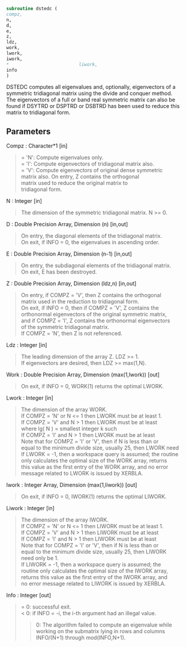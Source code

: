 ```fortran  
subroutine dstedc (  
compz,  
n,  
d,  
e,  
z,  
ldz,  
work,  
lwork,  
iwork,  
*                          liwork,  
info  
)  
```  
  
DSTEDC computes all eigenvalues and, optionally, eigenvectors of a  
symmetric tridiagonal matrix using the divide and conquer method.  
The eigenvectors of a full or band real symmetric matrix can also be  
found if DSYTRD or DSPTRD or DSBTRD has been used to reduce this  
matrix to tridiagonal form.  
  
  
## Parameters  
Compz : Character*1 [in]  
> = 'N':  Compute eigenvalues only.  
> = 'I':  Compute eigenvectors of tridiagonal matrix also.  
> = 'V':  Compute eigenvectors of original dense symmetric  
> matrix also.  On entry, Z contains the orthogonal  
> matrix used to reduce the original matrix to  
> tridiagonal form.  
  
N : Integer [in]  
> The dimension of the symmetric tridiagonal matrix.  N >= 0.  
  
D : Double Precision Array, Dimension (n) [in,out]  
> On entry, the diagonal elements of the tridiagonal matrix.  
> On exit, if INFO = 0, the eigenvalues in ascending order.  
  
E : Double Precision Array, Dimension (n-1) [in,out]  
> On entry, the subdiagonal elements of the tridiagonal matrix.  
> On exit, E has been destroyed.  
  
Z : Double Precision Array, Dimension (ldz,n) [in,out]  
> On entry, if COMPZ = 'V', then Z contains the orthogonal  
> matrix used in the reduction to tridiagonal form.  
> On exit, if INFO = 0, then if COMPZ = 'V', Z contains the  
> orthonormal eigenvectors of the original symmetric matrix,  
> and if COMPZ = 'I', Z contains the orthonormal eigenvectors  
> of the symmetric tridiagonal matrix.  
> If  COMPZ = 'N', then Z is not referenced.  
  
Ldz : Integer [in]  
> The leading dimension of the array Z.  LDZ >= 1.  
> If eigenvectors are desired, then LDZ >= max(1,N).  
  
Work : Double Precision Array, Dimension (max(1,lwork)) [out]  
> On exit, if INFO = 0, WORK(1) returns the optimal LWORK.  
  
Lwork : Integer [in]  
> The dimension of the array WORK.  
> If COMPZ = 'N' or N <= 1 then LWORK must be at least 1.  
> If COMPZ = 'V' and N > 1 then LWORK must be at least  
> where lg( N ) = smallest integer k such  
> If COMPZ = 'I' and N > 1 then LWORK must be at least  
> Note that for COMPZ = 'I' or 'V', then if N is less than or  
> equal to the minimum divide size, usually 25, then LWORK need  
> If LWORK = -1, then a workspace query is assumed; the routine  
> only calculates the optimal size of the WORK array, returns  
> this value as the first entry of the WORK array, and no error  
> message related to LWORK is issued by XERBLA.  
  
Iwork : Integer Array, Dimension (max(1,liwork)) [out]  
> On exit, if INFO = 0, IWORK(1) returns the optimal LIWORK.  
  
Liwork : Integer [in]  
> The dimension of the array IWORK.  
> If COMPZ = 'N' or N <= 1 then LIWORK must be at least 1.  
> If COMPZ = 'V' and N > 1 then LIWORK must be at least  
> If COMPZ = 'I' and N > 1 then LIWORK must be at least  
> Note that for COMPZ = 'I' or 'V', then if N is less than or  
> equal to the minimum divide size, usually 25, then LIWORK  
> need only be 1.  
> If LIWORK = -1, then a workspace query is assumed; the  
> routine only calculates the optimal size of the IWORK array,  
> returns this value as the first entry of the IWORK array, and  
> no error message related to LIWORK is issued by XERBLA.  
  
Info : Integer [out]  
> = 0:  successful exit.  
> < 0:  if INFO = -i, the i-th argument had an illegal value.  
> > 0:  The algorithm failed to compute an eigenvalue while  
> working on the submatrix lying in rows and columns  
> INFO/(N+1) through mod(INFO,N+1).  
  
